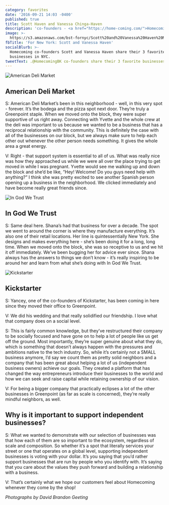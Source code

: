 ```yaml
---
category: favorites
date: '2016-09-21 14:03 -0400'
published: true
title: Scott Haven and Vanessa Chinga-Haven
description: 'co-founders - <a href="https://home-coming.com/">Homecoming</a>'
image: >-
  https://s3.amazonaws.com/bst-fornyc/Scott%20and%20Vanessa%20Haven%20Main%20Portrait.jpg
fbTitle: 'For New York: Scott and Vanessa Haven'
socialBlurb: >-
  Homecoming co-founders Scott and Vanessa Haven share their 3 favorite
  businesses in NYC.
tweetText: .@HomecomingBK co-founders share their 3 favorite businesses in NYC
---
```

![American Deli Market](https://s3.amazonaws.com/bst-fornyc/Scott%20and%20Vanessa%20Haven%20American%20Deli%20Market.jpg)
## American Deli Market
S: American Deli Market’s been in this neighborhood - well, in this very spot - forever. It’s the bodega and the pizza spot next door. They’re truly a Greenpoint staple. When we moved onto the block, they were super supportive of us right away. Connecting with Yvette and the whole crew at the deli was important to us because we wanted to be a business that has a reciprocal relationship with the community. This is definitely the case with all of the businesses on our block, but we always make sure to help each other out whenever the other person needs something. It gives the whole area a great energy.

V: Right - that support system is essential to all of us. What was really nice was how they approached us while we were all over the place trying to get moved in while I was pregnant. Yvette would see me walking up and down the block and she’d be like, “Hey! Welcome! Do you guys need help with anything?” I think she was pretty excited to see another Spanish person opening up a business in the neighborhood. We clicked immediately and have become really great friends since.

![In God We Trust](https://s3.amazonaws.com/bst-fornyc/Scott%20and%20Vanessa%20Haven%20In%20God%20We%20Trust.jpg)
## In God We Trust
S: Same deal here. Shana’s had that business for over a decade. The spot we went to around the corner is where they manufacture everything. It’s also one of their retail locations. Her line is quintessentially New York. She designs and makes everything here - she’s been doing it for a long, long time. When we moved onto the block, she was so receptive to us and we hit it off immediately. We’ve been bugging her for advice ever since. Shana always has the answers to things we don’t know - it’s really inspiring to be around her and learn from what she’s doing with In God We Trust. 

![Kickstarter](https://s3.amazonaws.com/bst-fornyc/Scott%20and%20Vanessa%20Haven%20Kickstarter.jpg)
## Kickstarter
S: Yancey, one of the co-founders of Kickstarter, has been coming in here since they moved their office to Greenpoint. 

V: We did his wedding and that really solidified our friendship. I love what that company does on a social level. 

S: This is fairly common knowledge, but they’ve restructured their company to be socially focused and have gone on to help a lot of people like us get off the ground. Most importantly, they’re super genuine about what they do, which is something that doesn’t always happen with the pressures and ambitions native to the tech industry. So, while it’s certainly not a SMALL business anymore, I’d say we count them as pretty solid neighbors and a company that has been great about helping a lot of us (independent business owners) achieve our goals. They created a platform that has changed the way entrepreneurs introduce their businesses to the world and how we can seek and raise capital while retaining ownership of our vision. 

V: For being a bigger company that practically eclipses a lot of the other businesses in Greenpoint (as far as scale is concerned), they’re really mindful neighbors, as well.

## Why is it important to support independent businesses?
S: What we wanted to demonstrate with our selection of businesses was that how each of them are so important to the ecosystem, regardless of scale and composition. So whether it’s a spot that literally services your street or one that operates on a global level, supporting independent businesses is voting with your dollar. It’s you saying that you’d rather support businesses that are run by people who you identify with. It’s saying that you care about the values they push forward and building a relationship with a business. 

V: That’s certainly what we hope our customers feel about Homecoming whenever they come by the shop!

_Photographs by David Brandon Geeting_
